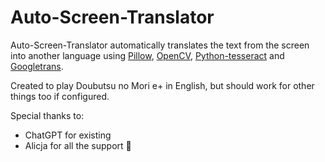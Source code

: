 # Auto-Screen-Translator
Auto-Screen-Translator automatically translates the text from the screen into another language using [Pillow](https://pypi.org/project/pillow/), [OpenCV](https://pypi.org/project/opencv-python/), [Python-tesseract](https://pypi.org/project/pytesseract/) and [Googletrans](https://pypi.org/project/googletrans/).

Created to play Doubutsu no Mori e+ in English, but should work for other things too if configured.

Special thanks to:
* ChatGPT for existing
* Alicja for all the support 💜